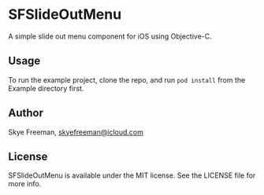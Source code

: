 # SFSlideOutMenu

A simple slide out menu component for iOS using Objective-C.

## Usage

To run the example project, clone the repo, and run `pod install` from the Example directory first.

## Author

Skye Freeman, skyefreeman@icloud.com

## License

SFSlideOutMenu is available under the MIT license. See the LICENSE file for more info.
